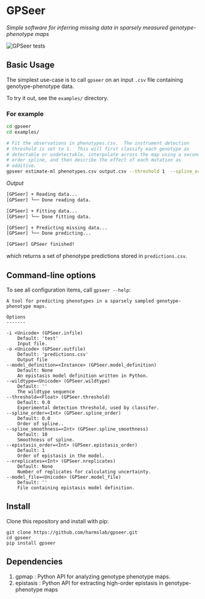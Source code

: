 # GPSeer
*Simple software for inferring missing data in sparsely measured genotype-phenotype maps*

![GPSeer tests](https://github.com/harmslab/gpseer/workflows/GPSeer%20tests/badge.svg)

## Basic Usage

The simplest use-case is to call `gpseer` on an input `.csv` file containing genotype-phenotype data.

To try it out, see the `examples/` directory.

### For example

```bash
cd gpseer
cd examples/

# Fit the observations in phenotypes.csv.  The instrument detection
# threshold is set to 1.  This will first classify each genotype as
# detectable or undetectable, interpolate across the map using a second-
# order spline, and then describe the effect of each mutation as
# additive.
gpseer estimate-ml phenotypes.csv output.csv --threshold 1  --spline_order 2
```

*Output*

```bash
[GPSeer] + Reading data...
[GPSeer] └── Done reading data.

[GPSeer] + Fitting data...
[GPSeer] └── Done fitting data.

[GPSeer] + Predicting missing data...
[GPSeer] └── Done predicting...

[GPSeer] GPSeer finished!
```

which returns a set of phenotype predictions stored in `predictions.csv`.

## Command-line options
To see all configuration items, call `gpseer --help`:

```
A tool for predicting phenotypes in a sparsely sampled genotype-phenotype maps.

Options
-------

-i <Unicode> (GPSeer.infile)
    Default: 'test'
    Input file.
-o <Unicode> (GPSeer.outfile)
    Default: 'predictions.csv'
    Output file
--model_definition=<Instance> (GPSeer.model_definition)
    Default: None
    An epistasis model definition written in Python.
--wildtype=<Unicode> (GPSeer.wildtype)
    Default: ''
    The wildtype sequence
--threshold=<Float> (GPSeer.threshold)
    Default: 0.0
    Experimental detection threshold, used by classifer.
--spline_order=<Int> (GPSeer.spline_order)
    Default: 0.0
    Order of spline..
--spline_smoothness=<Int> (GPSeer.spline_smoothness)
    Default: 10
    Smoothness of spline.
--epistasis_order=<Int> (GPSeer.epistasis_order)
    Default: 1
    Order of epistasis in the model.
--nreplicates=<Int> (GPSeer.nreplicates)
    Default: None
    Number of replicates for calculating uncertainty.
--model_file=<Unicode> (GPSeer.model_file)
    Default: ''
    File containing epistasis model definition.
```

## Install

Clone this repository and install with pip:

```
git clone https://github.com/harmslab/gpseer.git
cd gpseer
pip install gpseer
```

## Dependencies

1. gpmap : Python API for analyzing genotype phenotype maps.
2. epistasis : Python API for extracting high-order epistasis in genotype-phenotype maps
